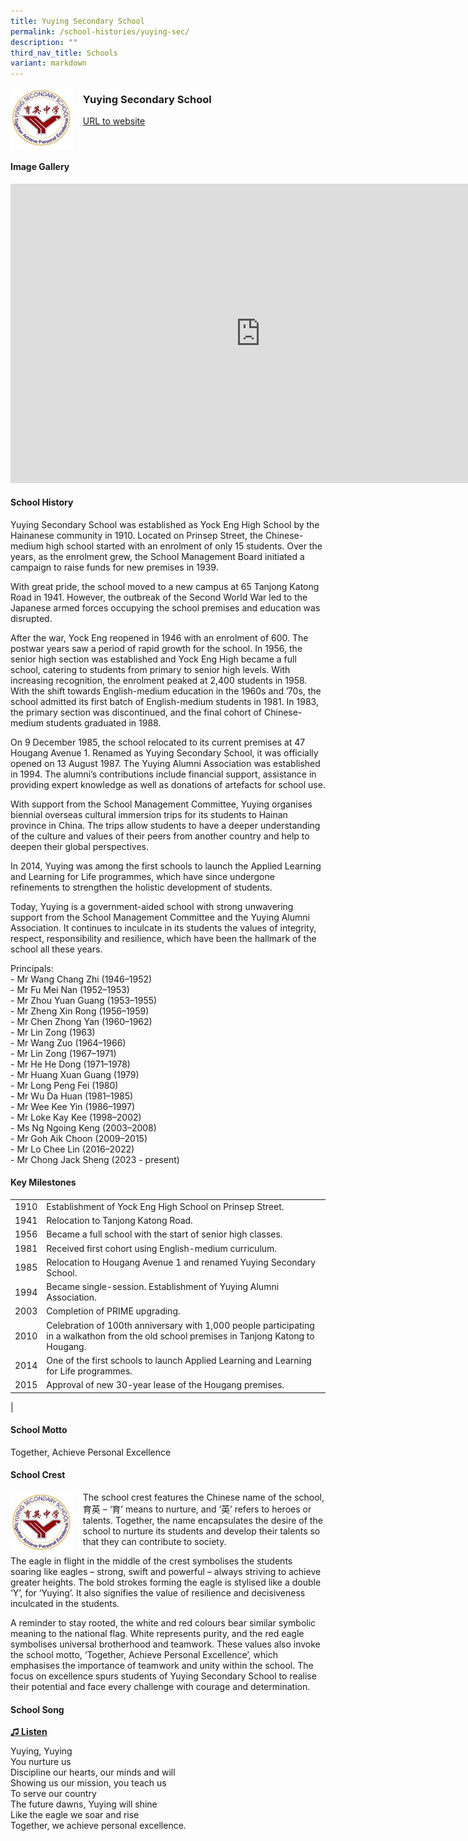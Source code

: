 ```yaml
---
title: Yuying Secondary School
permalink: /school-histories/yuying-sec/
description: ""
third_nav_title: Schools
variant: markdown
---
```

<img align="left" style="width:20%;margin-right:15px;" src="/images/yuyingsec1.jpg">

### **Yuying Secondary School**
[URL to website](https://yuyingsec.moe.edu.sg/)

<br clear="left">

#### **Image Gallery**

<iframe src="https://docs.google.com/presentation/d/e/2PACX-1vQtp7Q-WuniaSlldp-2Gng0F7oAhLU-bHuj7aJckKf8bgSBPveOzBV3gtJV0Nl3pxb_057Syiz0Rf0z/embed?start=false&amp;loop=true&amp;delayms=5000" frameborder="0" width="800" height="479" allowfullscreen="true"></iframe>


#### **School History**
Yuying Secondary School was established as Yock Eng High School by the Hainanese community in 1910. Located on Prinsep Street, the Chinese-medium high school started with an enrolment of only 15 students. Over the years, as the enrolment grew, the School Management Board initiated a campaign to raise funds for new premises in 1939.&nbsp;

With great pride, the school moved to a new campus at 65 Tanjong Katong Road in 1941. However, the outbreak of the Second World War led to the Japanese armed forces occupying the school premises and education was disrupted.

After the war, Yock Eng reopened in 1946 with an enrolment of 600. The postwar years saw a period of rapid growth for the school. In 1956, the senior high section was established and Yock Eng High became a full school, catering to students from primary to senior high levels. With increasing recognition, the enrolment peaked at 2,400 students in 1958. With the shift towards English-medium education in the 1960s and ’70s, the school admitted its first batch of English-medium students in 1981. In 1983, the primary section was discontinued, and the final cohort of Chinese-medium students graduated in 1988.

On 9 December 1985, the school relocated to its current premises at 47 Hougang Avenue 1. Renamed as Yuying Secondary School, it was officially opened on 13 August 1987. The Yuying Alumni Association was established in 1994. The alumni’s contributions include financial support, assistance in providing expert knowledge as well as donations of artefacts for school use.

With support from the School Management Committee, Yuying organises biennial overseas cultural immersion trips for its students to Hainan province in China. The trips allow students to have a deeper understanding of the culture and values of their peers from another country and help to deepen their global perspectives.

In 2014, Yuying was among the first schools to launch the Applied Learning and Learning for Life programmes, which have since undergone refinements to strengthen the holistic development of students.

Today, Yuying is a government-aided school with strong unwavering support from the School Management Committee and the Yuying Alumni Association. It continues to inculcate in its students the values of integrity, respect, responsibility and resilience, which have been the hallmark of the school all these years.

Principals:<br>
\- Mr Wang Chang Zhi (1946–1952)<br>
\- Mr Fu Mei Nan (1952–1953)<br>
\- Mr Zhou Yuan Guang (1953–1955)<br>
\- Mr Zheng Xin Rong (1956–1959)<br>
\- Mr Chen Zhong Yan (1960–1962)<br>
\- Mr Lin Zong (1963)<br>
\- Mr Wang Zuo (1964–1966)<br>
\- Mr Lin Zong (1967–1971)<br>
\- Mr He He Dong (1971–1978)<br>
\- Mr Huang Xuan Guang (1979)<br>
\- Mr Long Peng Fei (1980)<br>
\- Mr Wu Da Huan (1981–1985)<br>
\- Mr Wee Kee Yin (1986–1997)<br>
\- Mr Loke Kay Kee (1998–2002)<br>
\- Ms Ng Ngoing Keng (2003–2008)<br>
\- Mr Goh Aik Choon (2009–2015)<br>
\- Mr Lo Chee Lin (2016–2022) <br>
\- Mr Chong Jack Sheng (2023 - present)

#### **Key Milestones**

|  |  |
|:---:|---|
| 1910 | Establishment of Yock Eng High School on Prinsep Street. |
| 1941 | Relocation to Tanjong Katong Road. |
| 1956 | Became a full school with the start of senior high classes. |
| 1981 | Received first cohort using English-medium curriculum. |
| 1985 | Relocation to Hougang Avenue 1 and renamed Yuying Secondary School. |
| 1994 | Became single-session. Establishment of Yuying Alumni Association. |
| 2003 | Completion of PRIME upgrading. |
| 2010 | Celebration of 100th anniversary with 1,000 people participating in a walkathon from the old school premises in Tanjong Katong to Hougang. |
| 2014 | One of the first schools to launch Applied Learning and Learning for Life programmes. |
| 2015 | Approval of new 30-year lease of the Hougang premises. |
|

#### **School Motto**
Together, Achieve Personal Excellence

#### **School Crest**
<img align="left" style="width:20%;margin-right:15px;" src="/images/yuyingsec1.jpg">

The school crest features the Chinese name of the school, 育英 – ‘育’ means to nurture, and ‘英’ refers to heroes or talents. Together, the name encapsulates the desire of the school to nurture its students and develop their talents so that they can contribute to society.

The eagle in flight in the middle of the crest symbolises the students soaring like eagles – strong, swift and powerful – always striving to achieve greater heights. The bold strokes forming the eagle is stylised like a double ‘Y’, for ‘Yuying’. It also signifies the value of resilience and decisiveness inculcated in the students.

A reminder to stay rooted, the white and red colours bear similar symbolic meaning to the national flag. White represents purity, and the red eagle symbolises universal brotherhood and teamwork. These values also invoke the school motto, ‘Together, Achieve Personal Excellence’, which emphasises the importance of teamwork and unity within the school. The focus on excellence spurs students of Yuying Secondary School to realise their potential and face every challenge with courage and determination.

#### **School Song**

<a href="https://drive.google.com/file/d/1nSKvw1tGkwDdXshdTUNiKWe0KJvebxMV/view?usp=share_link" target="_blank">**♫ Listen**</a>

Yuying, Yuying<br>
You nurture us<br>
Discipline our hearts, our minds and will<br>
Showing us our mission, you teach us<br>
To serve our country<br>
The future dawns, Yuying will shine<br>
Like the eagle we soar and rise<br>
Together, we achieve personal excellence.